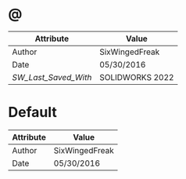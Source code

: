 # @
| Attribute | Value |
| ---  | ---     |
| Author | SixWingedFreak |
| Date | 05/30/2016 |
| _SW_Last_Saved_With_ | SOLIDWORKS 2022 |
# Default
| Attribute | Value |
| ---  | ---     |
| Author | SixWingedFreak |
| Date | 05/30/2016 |
